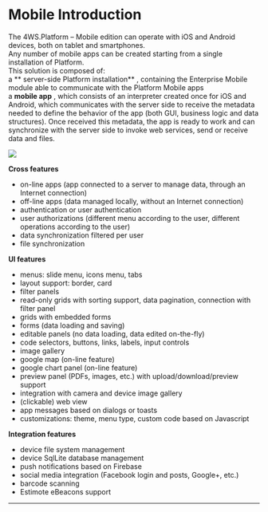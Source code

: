 # Mobile Introduction

The 4WS.Platform – Mobile edition can operate with iOS and Android devices, both on tablet and smartphones.  
Any number of mobile apps can be created starting from a single installation of Platform.  
This solution is composed of:  
a ** server-side Platform installation** , containing the Enterprise Mobile module able to communicate with the Platform Mobile apps  
a  **mobile app** , which consists of an interpreter created once for iOS and Android, which communicates with the server side to receive the metadata needed to define the behavior of the app \(both GUI, business logic and data structures\). Once received this metadata, the app is ready to work and can synchronize with the server side to invoke web services, send or receive data and files.

![](http://4wsplatform.org/wp-content/uploads/2018/01/mobilearch-1024x576.png)

**Cross features**

* on-line apps \(app connected to a server to manage data, through an Internet connection\)
* off-line apps \(data managed locally, without an Internet connection\)
* authentication or user authentication
* user authorizations \(different menu according to the user, different operations according to the user\)
* data synchronization filtered per user
* file synchronization

**UI features**

* menus: slide menu, icons menu, tabs
* layout support: border, card
* filter panels
* read-only grids with sorting support, data pagination, connection with filter panel
* grids with embedded forms
* forms \(data loading and saving\)
* editable panels \(no data loading, data edited on-the-fly\)
* code selectors, buttons, links, labels, input controls
* image gallery
* google map \(on-line feature\)
* google chart panel \(on-line feature\)
* preview panel \(PDFs, images, etc.\) with upload/download/preview support
* integration with camera and device image gallery
* \(clickable\) web view
* app messages based on dialogs or toasts
* customizations: theme, menu type, custom code based on Javascript

**Integration features**

* device file system management
* device SqlLite database management
* push notifications based on Firebase
* social media integration \(Facebook login and posts, Google+, etc.\)
* barcode scanning
* Estimote eBeacons support

---



